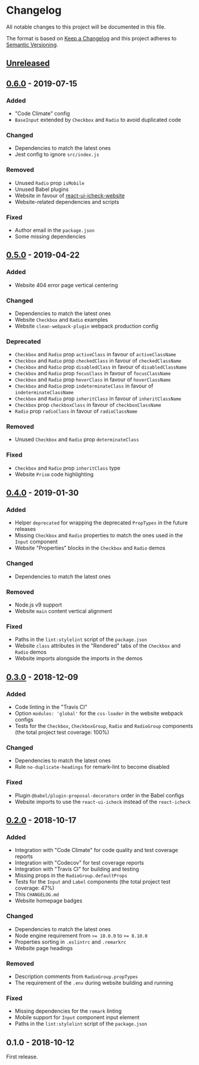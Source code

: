 # Changelog

All notable changes to this project will be documented in this file.

The format is based on [Keep a Changelog](http://keepachangelog.com/en/1.0.0/)
and this project adheres to [Semantic Versioning](http://semver.org/spec/v2.0.0.html).

## [Unreleased][]

## [0.6.0][] - 2019-07-15

### Added

- "Code Climate" config
- `BaseInput` extended by `Checkbox` and `Radio` to avoid duplicated code

### Changed

- Dependencies to match the latest ones
- Jest config to ignore `src/index.js`

### Removed

- Unused `Radio` prop `isMobile`
- Unused Babel plugins
- Website in favour of [react-ui-icheck-website](https://github.com/victorpopkov/react-ui-icheck-website)
- Website-related dependencies and scripts

### Fixed

- Author email in the `package.json`
- Some missing dependencies

## [0.5.0][] - 2019-04-22

### Added

- Website 404 error page vertical centering

### Changed

- Dependencies to match the latest ones
- Website `Checkbox` and `Radio` examples
- Website `clean-webpack-plugin` webpack production config

### Deprecated

- `Checkbox` and `Radio` prop `activeClass` in favour of `activeClassName`
- `Checkbox` and `Radio` prop `checkedClass` in favour of `checkedClassName`
- `Checkbox` and `Radio` prop `disabledClass` in favour of `disabledClassName`
- `Checkbox` and `Radio` prop `focusClass` in favour of `focusClassName`
- `Checkbox` and `Radio` prop `hoverClass` in favour of `hoverClassName`
- `Checkbox` and `Radio` prop `indeterminateClass` in favour of `indeterminateClassName`
- `Checkbox` and `Radio` prop `inheritClass` in favour of `inheritClassName`
- `Checkbox` prop `checkboxClass` in favour of `checkboxClassName`
- `Radio` prop `radioClass` in favour of `radioClassName`

### Removed

- Unused `Checkbox` and `Radio` prop `determinateClass`

### Fixed

- `Checkbox` and `Radio` prop `inheritClass` type
- Website `Prism` code highlighting

## [0.4.0][] - 2019-01-30

### Added

- Helper `deprecated` for wrapping the deprecated `PropTypes` in the future
releases
- Missing `Checkbox` and `Radio` properties to match the ones used in the
`Input` component
- Website "Properties" blocks in the `Checkbox` and `Radio` demos

### Changed

- Dependencies to match the latest ones

### Removed

- Node.js v9 support
- Website `main` content vertical alignment

### Fixed

- Paths in the `lint:stylelint` script of the `package.json`
- Website `class` attributes in the "Rendered" tabs of the `Checkbox` and
`Radio` demos
- Website imports alongside the imports in the demos

## [0.3.0][] - 2018-12-09

### Added

- Code linting in the "Travis CI"
- Option `modules: 'global'` for the `css-loader` in the website webpack configs
- Tests for the `Checkbox`, `CheckboxGroup`, `Radio` and `RadioGroup` components
(the total project test coverage: 100%)

### Changed

- Dependencies to match the latest ones
- Rule `no-duplicate-headings` for remark-lint to become disabled

### Fixed

- Plugin `@babel/plugin-proposal-decorators` order in the Babel configs
- Website imports to use the `react-ui-icheck` instead of the `react-icheck`

## [0.2.0][] - 2018-10-17

### Added

- Integration with "Code Climate" for code quality and test coverage reports
- Integration with "Codecov" for test coverage reports
- Integration with "Travis CI" for building and testing
- Missing props in the `RadioGroup.defaultProps`
- Tests for the `Input` and `Label` components (the total project test coverage:
47%)
- This `CHANGELOG.md`
- Website homepage badges

### Changed

- Dependencies to match the latest ones
- Node engine requirement from `>= 10.0.0` to `>= 8.10.0`
- Properties sorting in `.eslintrc` and `.remarkrc`
- Website page headings

### Removed

- Description comments from `RadioGroup.propTypes`
- The requirement of the `.env` during website building and running

### Fixed

- Missing dependencies for the `remark` linting
- Mobile support for `Input` component input element
- Paths in the `lint:stylelint` script of the `package.json`

## 0.1.0 - 2018-10-12

First release.

[unreleased]: https://github.com/victorpopkov/react-ui-icheck/compare/v0.6.0...HEAD
[0.6.0]: https://github.com/victorpopkov/react-ui-icheck/compare/v0.5.0...v0.6.0
[0.5.0]: https://github.com/victorpopkov/react-ui-icheck/compare/v0.4.0...v0.5.0
[0.4.0]: https://github.com/victorpopkov/react-ui-icheck/compare/v0.3.0...v0.4.0
[0.3.0]: https://github.com/victorpopkov/react-ui-icheck/compare/v0.2.0...v0.3.0
[0.2.0]: https://github.com/victorpopkov/react-ui-icheck/compare/v0.1.0...v0.2.0
